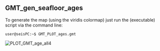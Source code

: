 ## GMT_gen_seafloor_ages

To generate the map (using the viridis colormap) just run the (executable) script via the command line:

```console
user@seisPC:~$ GMT_PLOT_ages.gmt
```

![PLOT_GMT_age_all4](https://user-images.githubusercontent.com/23025878/59592798-082a0380-90f1-11e9-861f-66a6e46deff0.png)
